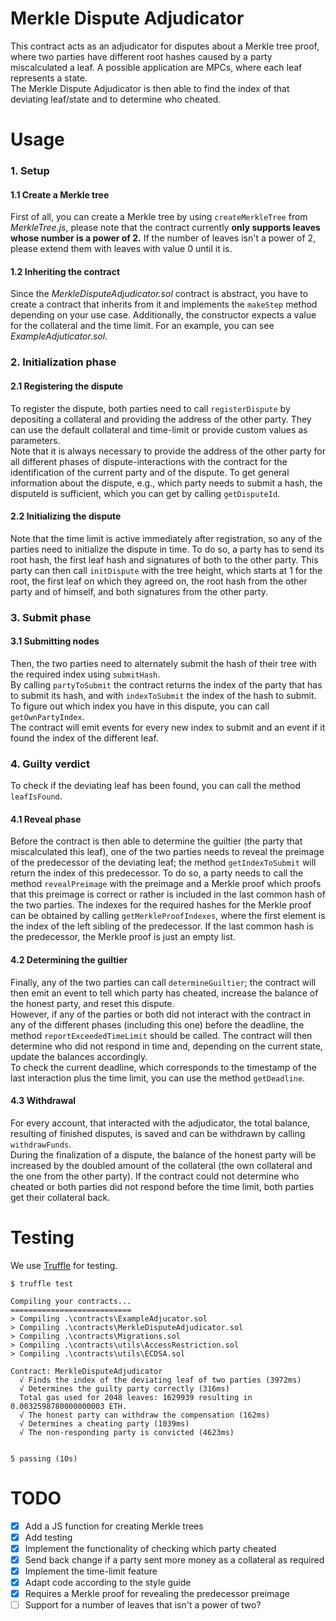 # Merkle Dispute Adjudicator
This contract acts as an adjudicator for disputes about a Merkle tree proof, where two parties have different root hashes caused by a party miscalculated a leaf. A possible application are MPCs, where each leaf represents a state. \
The Merkle Dispute Adjudicator is then able to find the index of that deviating leaf/state and to determine who cheated.


# Usage

### 1. Setup

#### 1.1 Create a Merkle tree
First of all, you can create a Merkle tree by using `createMerkleTree` from _MerkleTree.js_, please note that the contract currently **only supports  leaves whose number is a power of 2.**
If the number of leaves isn't a power of 2, please extend them with leaves with value 0 until it is.

#### 1.2 Inheriting the contract
Since the _MerkleDisputeAdjudicator.sol_ contract is abstract, you have to create a contract that inherits from it and implements the `makeStep` method depending on your use case.
Additionally, the constructor expects a value for the collateral and the time limit. For an example, you can see _ExampleAdjuticator.sol_.

### 2. Initialization phase

#### 2.1 Registering the dispute
To register the dispute, both parties need to call `registerDispute` by depositing a collateral and providing the address of the other party. They can use the default collateral and time-limit or provide custom values as parameters. \
Note that it is always necessary to provide the address of the other party for all different phases of dispute-interactions with the contract for the identification of the current party and of the dispute. To get general information about the dispute, e.g., which party needs to submit a hash, the disputeId is sufficient, which you can get by calling `getDisputeId`.


#### 2.2 Initializing the dispute
Note that the time limit is active immediately after registration, so any of the parties need to initialize the dispute in time. To do so, a party has to send its root hash, the first leaf hash and signatures of both to the other party. This party can then call `initDispute` with the tree height, which starts at 1 for the root, the first leaf on which they agreed on, the root hash from the other party and of himself, and both signatures from the other party.

### 3. Submit phase

#### 3.1 Submitting nodes
Then, the two parties need to alternately submit the hash of their tree with the required index using `submitHash`. \
By calling `partyToSubmit` the contract returns the index of the party that has to submit its hash, and with `indexToSubmit` the index of the hash to submit. \
To figure out which index you have in this dispute, you can call `getOwnPartyIndex`. \
The contract will emit events for every new index to submit and an event if it found the index of the different leaf.

### 4. Guilty verdict
To check if the deviating leaf has been found, you can call the method `leafIsFound`.

#### 4.1 Reveal phase
Before the contract is then able to determine the guiltier (the party that miscalculated this leaf), one of the two parties needs to reveal the preimage of the predecessor of the deviating leaf; the method `getIndexToSubmit` will return the index of this predecessor. To do so, a party needs to call the method `revealPreimage` with the preimage and a Merkle proof which proofs that this preimage is correct or rather is included in the last common hash of the two parties. The indexes for the required hashes for the Merkle proof can be obtained by calling `getMerkleProofIndexes`, where the first element is the index of the left sibling of the predecessor. If the last common hash is the predecessor, the Merkle proof is just an empty list.

#### 4.2 Determining the guiltier
Finally, any of the two parties can call `determineGuiltier`; the contract will then emit an event to tell which party has cheated, increase the balance of the honest party, and reset this dispute. \
However, if any of the parties or both did not interact with the contract in any of the different phases (including this one) before the deadline, the method `reportExceededTimeLimit` should be called.
The contract will then determine who did not respond in time and, depending on the current state, update the balances accordingly. \
To check the current deadline, which corresponds to the timestamp of the last interaction plus the time limit, you can use the method `getDeadline`.

#### 4.3 Withdrawal
For every account, that interacted with the adjudicator, the total balance, resulting of finished disputes, is saved and can be withdrawn by calling `withdrawFunds`. \
During the finalization of a dispute, the balance of the honest party will be increased by the doubled amount of the collateral (the own collateral and the one from the other party). If the contract could not determine who cheated or both parties did not respond before the time limit, both parties get their collateral back.

# Testing

We use [Truffle](https://truffleframework.com/) for testing.

```
$ truffle test

Compiling your contracts...
===========================
> Compiling .\contracts\ExampleAdjucator.sol
> Compiling .\contracts\MerkleDisputeAdjudicator.sol
> Compiling .\contracts\Migrations.sol
> Compiling .\contracts\utils\AccessRestriction.sol
> Compiling .\contracts\utils\ECDSA.sol

Contract: MerkleDisputeAdjudicator
  √ Finds the index of the deviating leaf of two parties (3972ms)
  √ Determines the guilty party correctly (316ms)
  Total gas used for 2048 leaves: 1629939 resulting in 0.0032598780000000003 ETH.
  √ The honest party can withdraw the compensation (162ms)
  √ Determines a cheating party (1039ms)
  √ The non-responding party is convicted (4623ms)


5 passing (10s)
```

# TODO

- [x] Add a JS function for creating Merkle trees
- [x] Add testing
- [x] Implement the functionality of checking which party cheated
- [x] Send back change if a party sent more money as a collateral as required
- [x] Implement the time-limit feature
- [x] Adapt code according to the style guide
- [x] Requires a Merkle proof for revealing the predecessor preimage
- [ ] Support for a number of leaves that isn't a power of two?
